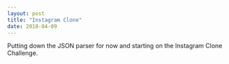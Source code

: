 ```yaml
---
layout: post
title: "Instagram Clone"
date: 2018-04-09
---
```


Putting down the JSON parser for now and starting on the Instagram Clone Challenge.